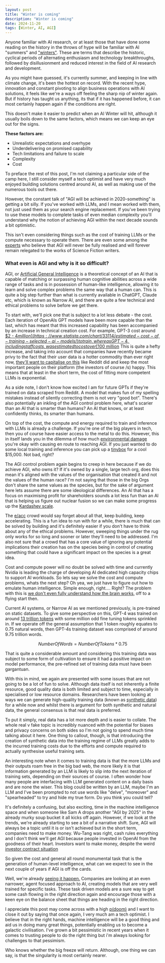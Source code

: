 ```yaml
---
layout: post
title: "Winter is coming"
description: "Winter is coming"
date: 2024-11-20
tags: [Winter, AI, AGI]
---
```


Anyone familiar with AI research, or at least those that have done some reading on the history in the throws of hype will be familiar with AI "summers" and ["winters"](https://en.wikipedia.org/wiki/AI_winter). These are terms that describe the historic, cyclical periods of alternating enthusiasm and technology breakthroughs, followed by disillusionment and reduced interest in the field of AI research and development. 

<!--more-->

As you might have guessed, it's currently summer, and keeping in line with climate change, it's been the hottest on record. With the recent hype, innovation and constant pivoting to align business operations with AI solutions, it feels like we're a ways off feeling the sharp nip of winter again. But if history has taught us anything, its that if it has happened before, it can most certainly happen again if the conditions are right. 

This doesn't make it easier to predict when an AI Winter will hit, although it usually boils down to the same factors, which means we can keep an eye out for the signs.

**These factors are:**  
  
- Unrealistic expectations and overhype  
- Underdelivering on promised capability  
- Tech limitations and failure to scale  
- Complexity  
- Cost

To preface the rest of this post, I'm not claiming a particular side of the camp here, I still consider myself a tech optimist and have very much enjoyed building solutions centred around AI, as well as making use of the numerous tools out there. 

However, the constant talk of "AGI will be achieved in 2020-something" is getting a bit silly. If you've worked with LLMs, and I mean worked with them, not just used them as your search engine replacement. If you've been trying to use these models to complete tasks of even median complexity you'll understand why the notion of achieving AGI within the next decade sounds a bit optimistic. 

This isn't even considering things such as the cost of training LLMs or the compute necessary to operate them. There are even some among the [experts](https://research.aimultiple.com/artificial-general-intelligence-singularity-timing/) who believe that AGI will never be fully realised and will forever remain relegated to the works of Science Fiction writers.

### What even is AGI and why is it so difficult?

AGI, or [Artificial General Intelligence](https://en.wikipedia.org/wiki/Artificial_general_intelligence) is a theoretical concept of an AI that is capable of matching or surpassing human cognitive abilities across a wide range of tasks and is in possession of human-like intelligence, allowing it to learn and solve complex problems the same way that a human can. This is quite a big step further than what is currently available in ChatGPT, Claude etc, which is known as Narrow AI, and there are quite a few technical and ethical problems to solve before we get there.

To start with, we'll pick one that is subject to a lot less debate - the cost. Each iteration of OpenAIs GPT models have been more capable than the last, which has meant that this increased capability has been accompanied by an increase in technical creation cost. For example, GPT-3 cost around [$2 - $4 million](https://www.statista.com/chart/33114/estimated-cost-of-training-selected-ai-models/) to train, whereas GPT-4, including staff costs, was estimated to cost over [$100 million](https://aiindex.stanford.edu/wp-content/uploads/2024/05/HAI_AI-Index-Report-2024.pdf) This is quite a hefty increase, and taking into account that companies have recently became privy to the fact that their user data is a hotter commodity than ever right now, [they'll want to capitalise on this](https://www.wsj.com/tech/ai/reddit-signs-data-licensing-deal-with-openai-14993757) like Reddit did and keep the most important people on their platform (the investors of course /s) happy. This means that at least in the short term, the cost of fitting more competent LLMs is exponential.

As a side note, I don't know how excited I am for future GPTs if they're trained on data scraped from Reddit. A model that makes fun of my spelling mistakes instead of silently correcting them is not very "good bot". There's also potentially an inkling of the AGI control problem here, what's scarier than an AI that is smarter than humans? An AI that knows, or at least confidently thinks, its smarter than humans.

On top of the cost, the compute and energy required to train and inference with LLMs is already a challenge. If you're one of the big players in tech, then you of course have easier access to the metal to do this. However, this in itself lands you in the dilemma of how much [environmental damage](https://news.climate.columbia.edu/2023/06/09/ais-growing-carbon-footprint/) you're okay with causing en route to reaching AGI. If you just wanted to do some local training and inference you can pick up a [tinybox](https://tinygrad.org/#tinybox) for a cool $15,000. Not bad, right?

The AGI control problem again begins to creep in here because if we do achieve AGI, who owns it? If it's owned by a single, large tech org, does this mean it's aligned with the values of the organisation that created it and not the values of the human race? I'm not saying that those in the big Orgs don't share the same values as the species, but for the sake of argument here lets assume there are some ideological differences. An AI that has a focus on maximising profit for shareholders sounds a lot less fun than an AI that is helping us figure out nuclear fusion so we can make some progress up the [Kardashev scale](https://en.wikipedia.org/wiki/Kardashev_scale).

The [e/acc](https://www.larksuite.com/en_us/topics/ai-glossary/effective-accelerationism-eacc) crowd would say forget about all that, keep building, keep accelerating. This is a fun idea to run with for a while, there is much that can be solved by building and it's definitely easier if you don't have to think about any of the ethical problems. However, sweeping things under the rug only works for so long and sooner or later they'll need to be addressed. I'm also not sure that a crowd that has a core value of ignoring any potential implications their creation has on the species being in control of creating something that could have a significant impact on the species is a great idea.

Cost and compute power will no doubt be solved with time and currently Nvidia is leading the charge of developing AI dedicated high capacity chips to support AI workloads. So lets say we solve the cost and compute problems, whats the next step? Oh yea, we just have to figure out how to emulate human intelligence. Simple enough, right.... Right? The problem with this is [we don't even fully understand how the brain works](https://pmc.ncbi.nlm.nih.gov/articles/PMC10585277/), off to a flying start then.

Current AI systems, or Narrow AI as we mentioned previously, is pre-trained on static datasets. To give some perspective on this, GPT-4 was trained on around [13 trillion tokens](https://www.semianalysis.com/p/gpt-4-architecture-infrastructure) with some million odd fine tuning tokens sprinkled in. If we operate off the general assumption that 1 token roughly equates to 0.75 natural words, then GPT-4s training dataset was comprised of around 9.75 trillion words. 

$$NumberOfWords = NumberOfTokens * 0.75$$

That is quite a considerable amount and considering this training data was subject to some form of cultivation to ensure it had a positive impact on model performance, the pre-refined set of training data must have been gargantuan.

With this in mind, we again are presented with some issues that are not going to be a lot of fun to solve. Although data itself is not inherently a finite resource, good quality data is both limited and subject to time, especially in specialised or low resource domains. Researchers have been looking at ways we can generate high-quality training data (known as [synthetic data](https://en.wikipedia.org/wiki/Synthetic_data)) for a while now and whilst there is argument for both synthetic and natural data, the general consensus is that real data is preferred. 

To put it simply, real data has a lot more depth and is easier to collate. The whole real v fake topic is incredibly nuanced with the potential for biases and privacy concerns on both sides so I'm not going to spend much time talking about it here. One thing to callout, though, is that introducing the creation of synthetic data into the training regime of LLMs greatly adds to the incurred training costs due to the efforts and compute required to actually synthesise useful training sets.

An interesting note when it comes to training data is that the more LLMs and their outputs roam free in the big bad web, the more likely it is that information generated by an LLM is likely to slip into the next iteration of training sets, depending on their sources of course. I often wonder how many people are interfacing with LLM generated content on a daily basis and are none the wiser. This blog could be written by an LLM, maybe I'm an LLM and I've been prompted to not use words like "delve", "moreover" and "spearheaded" to try and hide my true form. Do you think you could tell?

It's definitely a confusing, but also exciting, time in the machine intelligence space and when someone like Sam A drops another "AGI by 2025" in the already murky soup bucket it all kicks off again. However, if we look at the trends, we're already starting to see a bit of a narrative shift. Sure, AGI will always be a topic until it is or isn't achieved but in the short term, companies need to make money. Wu-Tang was right, cash rules everything and I don't think we'll get AGI because people invested in OpenAI from the goodness of their heart. Investors want to make money, despite the weird [investor contract situation](https://sherwood.news/business/openai-isnt-selling-equity-its-selling-shares-of-profits-that-may-never-come/?utm_source=linkedin&utm_medium=organic_social&utm_campaign=weird_money_20240910)


So given the cost and general all round monumental task that is the generation of human-level intelligence, what can we expect to see in the next couple of years if AGI is off the cards.

Well, we're already [seeing it happen.](https://archive.ph/2024.11.13-100709/https://www.bloomberg.com/news/articles/2024-11-13/openai-google-and-anthropic-are-struggling-to-build-more-advanced-ai#selection-1677.30-1677.39) Companies are looking at an even narrower, agent focused approach to AI, creating models that are very well trained for specific tasks. These task driven models are a sure way to get some cash flowing in the right direction again and encourage those with a keen eye on the balance sheet that things are heading in the right direction.

I appreciate this post may come across with a high [p(doom)](https://en.wikipedia.org/wiki/P(doom)) and I want to close it out by saying that once again, I very much am a tech optimist. I believe that in the right hands, machine intelligence will be a good thing and aid us in doing many great things, potentially enabling us to become a galactic civilisation. I've grown a bit pessimistic in recent years when it comes to trusting people to do the right thing but i'm always looking for challenges to that pessimism. 

Who knows whether the big freeze will return. Although, one thing we can say, is that the singularity is most certainly nearer.





